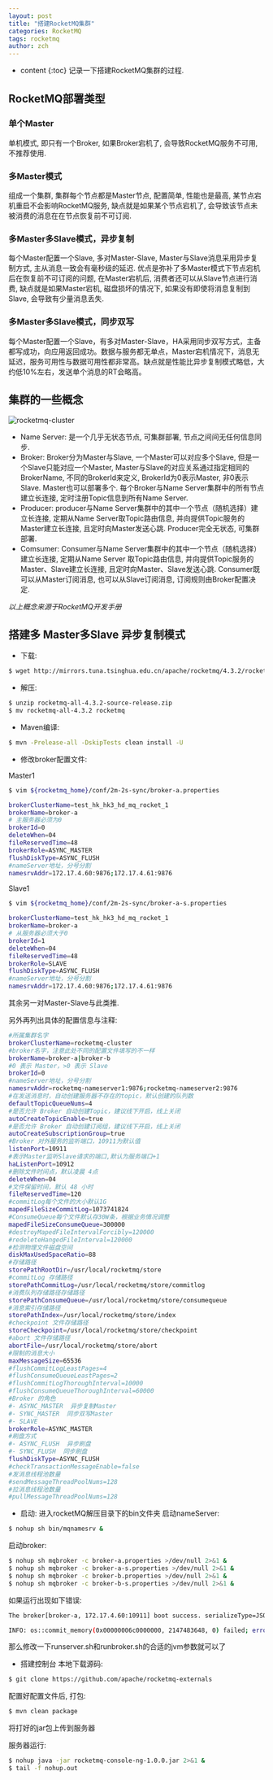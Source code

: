 ```yaml
---
layout: post
title: "搭建RocketMQ集群"
categories: RocketMQ
tags: rocketmq
author: zch
---
```


* content
{:toc}
记录一下搭建RocketMQ集群的过程.











## RocketMQ部署类型

### 单个Master

单机模式, 即只有一个Broker, 如果Broker宕机了, 会导致RocketMQ服务不可用, 不推荐使用.



### 多Master模式

组成一个集群, 集群每个节点都是Master节点, 配置简单, 性能也是最高, 某节点宕机重启不会影响RocketMQ服务, 缺点就是如果某个节点宕机了, 会导致该节点未被消费的消息在在节点恢复前不可订阅.



### 多Master多Slave模式，异步复制

每个Master配置一个Slave, 多对Master-Slave, Master与Slave消息采用异步复制方式, 主从消息一致会有毫秒级的延迟. 优点是弥补了多Master模式下节点宕机后在恢复前不可订阅的问题, 在Master宕机后, 消费者还可以从Slave节点进行消费, 缺点就是如果Master宕机, 磁盘损坏的情况下, 如果没有即使将消息复制到Slave, 会导致有少量消息丢失.



### 多Master多Slave模式，同步双写

每个Master配置一个Slave，有多对Master-Slave，HA采用同步双写方式，主备都写成功，向应用返回成功。数据与服务都无单点，Master宕机情况下，消息无延迟，服务可用性与数据可用性都非常高。缺点就是性能比异步复制模式略低，大约低10%左右，发送单个消息的RT会略高。





## 集群的一些概念

![rocketmq-cluster](https://raw.githubusercontent.com/objcoding/objcoding.github.io/master/images/rocketmq_cluster.png)

- Name Server: 是一个几乎无状态节点, 可集群部署, 节点之间间无任何信息同步. 
- Broker:  Broker分为Master与Slave, 一个Master可以对应多个Slave, 但是一个Slave只能对应一个Master, Master与Slave的对应关系通过指定相同的BrokerName, 不同的BrokerId来定义, BrokerId为0表示Master, 非0表示Slave. Master也可以部署多个. 每个Broker与Name Server集群中的所有节点建立长连接, 定时注册Topic信息到所有Name Server. 
- Producer: producer与Name Server集群中的其中一个节点（随机选择）建立长连接, 定期从Name Server取Topic路由信息, 并向提供Topic服务的Master建立长连接, 且定时向Master发送心跳. Producer完全无状态, 可集群部署.
- Comsumer: Consumer与Name Server集群中的其中一个节点（随机选择）建立长连接, 定期从Name Server 取Topic路由信息, 并向提供Topic服务的Master、Slave建立长连接, 且定时向Master、Slave发送心跳. Consumer既可以从Master订阅消息, 也可以从Slave订阅消息, 订阅规则由Broker配置决定. 

*以上概念来源于RocketMQ开发手册*



## 搭建多 Master多Slave 异步复制模式

- 下载:

```bash
$ wget http://mirrors.tuna.tsinghua.edu.cn/apache/rocketmq/4.3.2/rocketmq-all-4.3.2-source-release.zip
```

- 解压:

```bash
$ unzip rocketmq-all-4.3.2-source-release.zip
$ mv rocketmq-all-4.3.2 rocketmq 
```

- Maven编译:

```bash
$ mvn -Prelease-all -DskipTests clean install -U
```

- 修改broker配置文件:


Master1

```bash
$ vim ${rocketmq_home}/conf/2m-2s-sync/broker-a.properties

brokerClusterName=test_hk_hk3_hd_mq_rocket_1
brokerName=broker-a
# 主服务器必须为0
brokerId=0
deleteWhen=04
fileReservedTime=48
brokerRole=ASYNC_MASTER
flushDiskType=ASYNC_FLUSH
#nameServer地址，分号分割
namesrvAddr=172.17.4.60:9876;172.17.4.61:9876
```

Slave1
```bash
$ vim ${rocketmq_home}/conf/2m-2s-sync/broker-a-s.properties

brokerClusterName=test_hk_hk3_hd_mq_rocket_1
brokerName=broker-a
# 从服务器必须大于0
brokerId=1
deleteWhen=04
fileReservedTime=48
brokerRole=SLAVE
flushDiskType=ASYNC_FLUSH
#nameServer地址，分号分割
namesrvAddr=172.17.4.60:9876;172.17.4.61:9876
```
其余另一对Master-Slave与此类推.



另外再列出具体的配置信息与注释: 
```bash
#所属集群名字
brokerClusterName=rocketmq-cluster
#broker名字，注意此处不同的配置文件填写的不一样
brokerName=broker-a|broker-b
#0 表示 Master，>0 表示 Slave
brokerId=0
#nameServer地址，分号分割
namesrvAddr=rocketmq-nameserver1:9876;rocketmq-nameserver2:9876
#在发送消息时，自动创建服务器不存在的topic，默认创建的队列数
defaultTopicQueueNums=4
#是否允许 Broker 自动创建Topic，建议线下开启，线上关闭
autoCreateTopicEnable=true
#是否允许 Broker 自动创建订阅组，建议线下开启，线上关闭
autoCreateSubscriptionGroup=true
#Broker 对外服务的监听端口，10911为默认值
listenPort=10911
#表示Master监听Slave请求的端口,默认为服务端口+1
haListenPort=10912
#删除文件时间点，默认凌晨 4点
deleteWhen=04
#文件保留时间，默认 48 小时
fileReservedTime=120
#commitLog每个文件的大小默认1G
mapedFileSizeCommitLog=1073741824
#ConsumeQueue每个文件默认存30W条，根据业务情况调整
mapedFileSizeConsumeQueue=300000
#destroyMapedFileIntervalForcibly=120000
#redeleteHangedFileInterval=120000
#检测物理文件磁盘空间
diskMaxUsedSpaceRatio=88
#存储路径
storePathRootDir=/usr/local/rocketmq/store
#commitLog 存储路径
storePathCommitLog=/usr/local/rocketmq/store/commitlog
#消费队列存储路径存储路径
storePathConsumeQueue=/usr/local/rocketmq/store/consumequeue
#消息索引存储路径
storePathIndex=/usr/local/rocketmq/store/index
#checkpoint 文件存储路径
storeCheckpoint=/usr/local/rocketmq/store/checkpoint
#abort 文件存储路径
abortFile=/usr/local/rocketmq/store/abort
#限制的消息大小
maxMessageSize=65536
#flushCommitLogLeastPages=4
#flushConsumeQueueLeastPages=2
#flushCommitLogThoroughInterval=10000
#flushConsumeQueueThoroughInterval=60000
#Broker 的角色
#- ASYNC_MASTER  异步复制Master
#- SYNC_MASTER  同步双写Master
#- SLAVE
brokerRole=ASYNC_MASTER
#刷盘方式
#- ASYNC_FLUSH  异步刷盘
#- SYNC_FLUSH  同步刷盘
flushDiskType=ASYNC_FLUSH
#checkTransactionMessageEnable=false
#发消息线程池数量
#sendMessageThreadPoolNums=128
#拉消息线程池数量
#pullMessageThreadPoolNums=128
```



- 启动:
进入rocketMQ解压目录下的bin文件夹
启动nameServer:
```bash
$ nohup sh bin/mqnamesrv &
```
启动broker:
```bash
$ nohup sh mqbroker -c broker-a.properties >/dev/null 2>&1 &
$ nohup sh mqbroker -c broker-a-s.properties >/dev/null 2>&1 &
$ nohup sh mqbroker -c broker-b.properties >/dev/null 2>&1 &
$ nohup sh mqbroker -c broker-b-s.properties >/dev/null 2>&1 &
```
如果运行出现如下错误:
```bash
The broker[broker-a, 172.17.4.60:10911] boot success. serializeType=JSON and name server is 172.17.4.60:9876

INFO: os::commit_memory(0x00000006c0000000, 2147483648, 0) failed; error='Cannot allocate memory' (errno=12)
```
那么修改一下runserver.sh和runbroker.sh的合适的jvm参数就可以了


- 搭建控制台
本地下载源码:
```bash
$ git clone https://github.com/apache/rocketmq-externals
```
配置好配置文件后, 打包:
```bash
$ mvn clean package
```
将打好的jar包上传到服务器

服务器运行:
```bash
$ nohup java -jar rocketmq-console-ng-1.0.0.jar 2>&1 &
$ tail -f nohup.out
```













